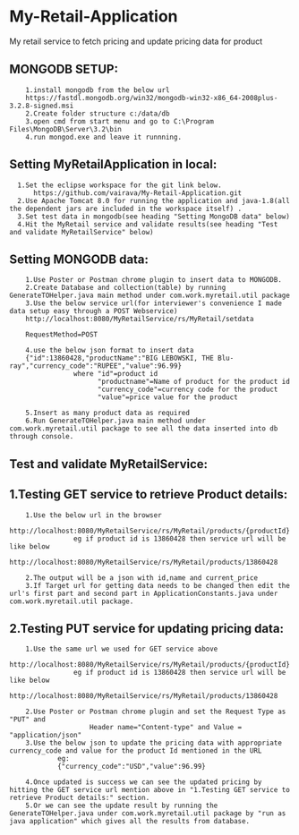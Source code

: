 # My-Retail-Application
My retail service to fetch pricing and update pricing data for product

MONGODB SETUP:
--------------
        1.install mongodb from the below url
        https://fastdl.mongodb.org/win32/mongodb-win32-x86_64-2008plus-3.2.8-signed.msi
        2.Create folder structure c:/data/db
        3.open cmd from start menu and go to C:\Program Files\MongoDB\Server\3.2\bin
        4.run mongod.exe and leave it runnning.

Setting MyRetailApplication in local:
--------------------------------------

      1.Set the eclipse workspace for the git link below.
          https://github.com/vairava/My-Retail-Application.git
      2.Use Apache Tomcat 8.0 for running the application and java-1.8(all the dependent jars are included in the workspace itself) .
      3.Set test data in mongodb(see heading "Setting MongoDB data" below)
      4.Hit the MyRetail service and validate results(see heading "Test and validate MyRetailService" below)

Setting MONGODB data:
----------------------------
        1.Use Poster or Postman chrome plugin to insert data to MONGODB.
        2.Create Database and collection(table) by running GenerateTOHelper.java main method under com.work.myretail.util package
        3.Use the below service url(for interviewer's convenience I made data setup easy through a POST Webservice)
        http://localhost:8080/MyRetailService/rs/MyRetail/setdata
        
        RequestMethod=POST
        
        4.use the below json format to insert data
        {"id":13860428,"productName":"BIG LEBOWSKI, THE Blu-ray","currency_code":"RUPEE","value":96.99}
        			where "id"=product id
        				  "productname"=Name of product for the product id
        				  "currency_code"=currency code for the product
        				  "value"=price value for the product
        				  
        5.Insert as many product data as required
        6.Run GenerateTOHelper.java main method under com.work.myretail.util package to see all the data inserted into db through console.

Test and validate MyRetailService:
---------------------------------
 1.Testing GET service to retrieve Product details:
 ---------------------------------------------------
 
    	1.Use the below url in the browser
    			http://localhost:8080/MyRetailService/rs/MyRetail/products/{productId}
    				eg if product id is 13860428 then service url will be like below
    				http://localhost:8080/MyRetailService/rs/MyRetail/products/13860428
    				
    	2.The output will be a json with id,name and current_price
    	3.If Target url for getting data needs to be changed then edit the url's first part and second part in ApplicationConstants.java under com.work.myretail.util package.
	
 2.Testing PUT service for updating pricing data:
 -----------------------------------------------
 
        1.Use the same url we used for GET service above
      	http://localhost:8080/MyRetailService/rs/MyRetail/products/{productId}
      				eg if product id is 13860428 then service url will be like below
      				http://localhost:8080/MyRetailService/rs/MyRetail/products/13860428
      				
        2.Use Poster or Postman chrome plugin and set the Request Type as "PUT" and 
        				Header name="Content-type" and Value = "application/json"
        3.Use the below json to update the pricing data with appropriate currency_code and value for the product Id mentioned in the URL
        		eg:
        		{"currency_code":"USD","value":96.99}
	
        4.Once updated is success we can see the updated pricing by hitting the GET service url mention above in "1.Testing GET service to retrieve Product details:" section.
        5.Or we can see the update result by running the GenerateTOHelper.java under com.work.myretail.util package by "run as java application" which gives all the results from database.


